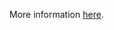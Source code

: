 More information [here](https://docs.prismacloud.io/en/enterprise-edition/policy-reference/aws-policies/s3-policies/bc-aws-s3-24).
